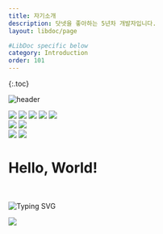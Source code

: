 ```yaml
---
title: 자기소개
description: 닷넷을 좋아하는 5년차 개발자입니다.
layout: libdoc/page

#LibDoc specific below
category: Introduction
order: 101
---
```

{:.toc}

![header](https://capsule-render.vercel.app/api?type=cylinder&height=200&color=gradient&text=BOBx5%20GitHub&descAlign=78)
<div align="left">
    <img src="https://img.shields.io/badge/C%23-512BD4?style=flat&logo=csharp&logoColor=white"/>
    <img src="https://img.shields.io/badge/ASP.NET Core-512BD4?style=flat&logo=.NET&logoColor=white"/>
    <img src="https://img.shields.io/badge/WPF-512BD4?style=flat&logo=.NET&logoColor=white"/>
    <img src="https://img.shields.io/badge/Winform-512BD4?style=flat&logo=.NET&logoColor=white"/>
    <img src="https://img.shields.io/badge/EntityFramework-512BD4?style=flat&logo=.NET&logoColor=white"/>
</div>
<div align="left">
    <img src="https://img.shields.io/badge/PowerShell-5391FE?style=flat&logo=powershell&logoColor=white"/>
    <img src="https://img.shields.io/badge/Docker-2496ED?style=flat&logo=Docker&logoColor=white"/>
</div>
<div align="left">
    <img src="https://img.shields.io/badge/GitHub-181717?style=flat&logo=GitHub&logoColor=white"/>
    <img src="https://img.shields.io/badge/GitLab-FC6D26?style=flat&logo=GitLab&logoColor=white"/>
</div>

# Hello, World!

<br/>

![Typing SVG](https://readme-typing-svg.demolab.com?font=Nanum+Gothic&pause=1000&random=false&width=435&lines=%EB%8B%B7%EB%84%B7%EC%9D%84+%EC%A2%8B%EC%95%84%ED%95%98%EB%8A%94+5%EB%85%84%EC%B0%A8+%EA%B0%9C%EB%B0%9C%EC%9E%90%EC%9E%85%EB%8B%88%EB%8B%A4.)

<img src="https://github-readme-stats.vercel.app/api/top-langs/?username=BOBx5&layout=compact&theme=github_dark"><br><br>